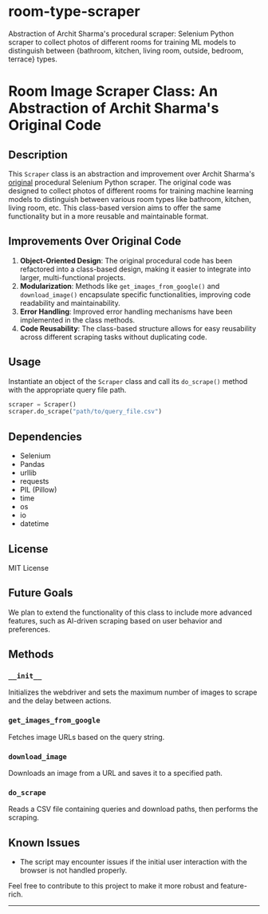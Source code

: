 # room-type-scraper
Abstraction of Archit Sharma's procedural scraper: Selenium Python scraper to collect photos of different rooms for training ML models to distinguish between {bathroom, kitchen, living room, outside, bedroom, terrace} types.


# Room Image Scraper Class: An Abstraction of Archit Sharma's Original Code

## Description
This `Scraper` class is an abstraction and improvement over Archit Sharma's [original](https://github.com/deepklarity/clean-or-messy/blob/main/scrapper/main.py) procedural Selenium Python scraper. The original code was designed to collect photos of different rooms for training machine learning models to distinguish between various room types like bathroom, kitchen, living room, etc. This class-based version aims to offer the same functionality but in a more reusable and maintainable format.

## Improvements Over Original Code
1. **Object-Oriented Design**: The original procedural code has been refactored into a class-based design, making it easier to integrate into larger, multi-functional projects.
2. **Modularization**: Methods like `get_images_from_google()` and `download_image()` encapsulate specific functionalities, improving code readability and maintainability.
3. **Error Handling**: Improved error handling mechanisms have been implemented in the class methods.
4. **Code Reusability**: The class-based structure allows for easy reusability across different scraping tasks without duplicating code.

## Usage
Instantiate an object of the `Scraper` class and call its `do_scrape()` method with the appropriate query file path.

```python
scraper = Scraper()
scraper.do_scrape("path/to/query_file.csv")
```

## Dependencies
- Selenium
- Pandas
- urllib
- requests
- PIL (Pillow)
- time
- os
- io
- datetime

## License
MIT License

## Future Goals
We plan to extend the functionality of this class to include more advanced features, such as AI-driven scraping based on user behavior and preferences.

## Methods

### `__init__`
Initializes the webdriver and sets the maximum number of images to scrape and the delay between actions.

### `get_images_from_google`
Fetches image URLs based on the query string.

### `download_image`
Downloads an image from a URL and saves it to a specified path.

### `do_scrape`
Reads a CSV file containing queries and download paths, then performs the scraping.

## Known Issues
- The script may encounter issues if the initial user interaction with the browser is not handled properly.

Feel free to contribute to this project to make it more robust and feature-rich.

---

